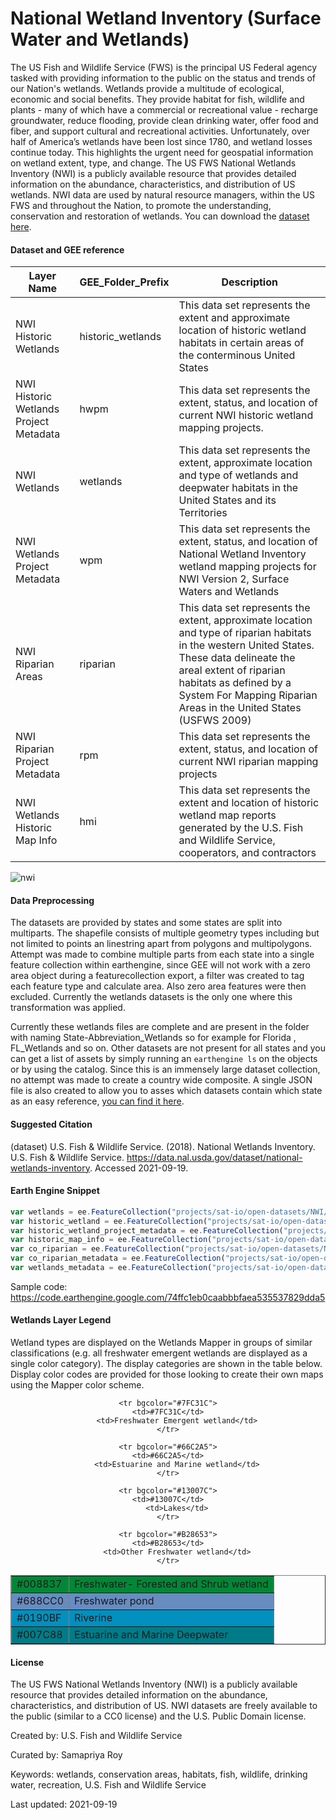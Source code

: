 # National Wetland Inventory (Surface Water and Wetlands)

The US Fish and Wildlife Service (FWS) is the principal US Federal agency tasked with providing information to the public on the status and trends of our Nation's wetlands. Wetlands provide a multitude of ecological, economic and social benefits. They provide habitat for fish, wildlife and plants - many of which have a commercial or recreational value - recharge groundwater, reduce flooding, provide clean drinking water, offer food and fiber, and support cultural and recreational activities. Unfortunately, over half of America’s wetlands have been lost since 1780, and wetland losses continue today. This highlights the urgent need for geospatial information on wetland extent, type, and change. The US FWS National Wetlands Inventory (NWI) is a publicly available resource that provides detailed information on the abundance, characteristics, and distribution of US wetlands. NWI data are used by natural resource managers, within the US FWS and throughout the Nation, to promote the understanding, conservation and restoration of wetlands. You can download the [dataset here](https://www.fws.gov/wetlands/data/data-download.html).

#### Dataset and GEE reference

|Layer Name                            |GEE_Folder_Prefix|Description                                                                                                                                                                                                                                                          |
|--------------------------------------|-----------------|---------------------------------------------------------------------------------------------------------------------------------------------------------------------------------------------------------------------------------------------------------------------|
|NWI Historic Wetlands                 |historic_wetlands|This data set represents the extent and approximate location of historic wetland habitats in certain areas of the conterminous United States                                                                                                                         |
|NWI Historic Wetlands Project Metadata|hwpm             |This data set represents the extent, status, and location of current NWI historic wetland mapping projects.                                                                                                                                                          |
|NWI Wetlands                          |wetlands         |This data set represents the extent, approximate location and type of wetlands and deepwater habitats in the United States and its Territories                                                                                                                       |
|NWI Wetlands Project Metadata         |wpm              |This data set represents the extent, status, and location of National Wetland Inventory wetland mapping projects for NWI Version 2, Surface Waters and Wetlands                                                                                                      |
|NWI Riparian Areas                    |riparian         |This data set represents the extent, approximate location and type of riparian habitats in the western United States.  These data delineate the areal extent of riparian habitats as defined by a System For Mapping Riparian Areas in the United States (USFWS 2009)|
|NWI Riparian Project Metadata         |rpm              |This data set represents the extent, status, and location of current NWI riparian mapping projects                                                                                                                                                                   |
|NWI Wetlands Historic Map Info        |hmi              |This data set represents the extent and location of historic wetland map reports generated by the U.S. Fish and Wildlife Service, cooperators, and contractors                                                                                                       |

![nwi](https://user-images.githubusercontent.com/6677629/133915552-ae43c627-581d-4f9e-a4a1-6193d4e9f385.gif)

#### Data Preprocessing
The datasets are provided by states and some states are split into multiparts. The shapefile consists of multiple geometry types including but not limited to points an linestring apart from polygons and multipolygons. Attempt was made to combine multiple parts from each state into a single feature collection within earthengine, since GEE will not work with a zero area object during a featurecollection export, a filter was created to tag each feature type and calculate area. Also zero area features were then excluded. Currently the wetlands datasets is the only one where this transformation was applied.

Currently these wetlands files are complete and are present in the folder with naming State-Abbreviation_Wetlands so for example for Florida , FL_Wetlands and so on. Other datasets are not present for all states and you can get a list of assets by simply running an ```earthengine ls``` on the objects or by using the catalog. Since this is an immensely large dataset collection, no attempt was made to create a country wide composite. A single JSON file is also created to allow you to asses which datasets contain which state as an easy reference, [you can find it here](https://gist.githubusercontent.com/samapriya/6263500764bdaef178b0c16ef6849104/raw/8031ca02f0509e82f4908d7a14d68d2b97d93771/nwi_assets.json).   


#### Suggested Citation

(dataset) U.S. Fish & Wildlife Service. (2018). National Wetlands Inventory. U.S. Fish & Wildlife Service. https://data.nal.usda.gov/dataset/national-wetlands-inventory. Accessed 2021-09-19.

#### Earth Engine Snippet

```js
var wetlands = ee.FeatureCollection("projects/sat-io/open-datasets/NWI/wetlands/FL_Wetlands");
var historic_wetland = ee.FeatureCollection("projects/sat-io/open-datasets/NWI/historic_wetlands/FL_Historic_Wetlands");
var historic_wetland_project_metadata = ee.FeatureCollection("projects/sat-io/open-datasets/NWI/hwpm/FL_Historic_Wetlands_Project_Metadata");
var historic_map_info = ee.FeatureCollection("projects/sat-io/open-datasets/NWI/hmi/FL_Wetlands_Historic_Map_Info");
var co_riparian = ee.FeatureCollection("projects/sat-io/open-datasets/NWI/riparian/CO_Riparian");
var co_riparian_metadata = ee.FeatureCollection("projects/sat-io/open-datasets/NWI/rpm/CO_Riparian_Project_Metadata");
var wetlands_metadata = ee.FeatureCollection("projects/sat-io/open-datasets/NWI/wpm/FL_Wetlands_Project_Metadata");
```

Sample code: https://code.earthengine.google.com/74ffc1eb0caabbbfaea535537829dda5


#### Wetlands Layer Legend

Wetland types are displayed on the Wetlands Mapper in groups of similar classifications (e.g. all freshwater emergent wetlands are displayed as a single color category). The display categories are shown in the table below. Display color codes are provided for those looking to create their own maps using the Mapper color scheme.

<center>

<table width="500" border="1">
	<tr bgcolor="#008837">
		<td>#008837</td>
    <td>Freshwater- Forested and Shrub wetland</td>
	</tr>

	<tr bgcolor="#7FC31C">
    <td>#7FC31C</td>
		<td>Freshwater Emergent wetland</td>
	</tr>

  <tr bgcolor="#688CC0">
    <td>#688CC0</td>
		<td>Freshwater pond</td>
	</tr>

	<tr bgcolor="#66C2A5">
    <td>#66C2A5</td>
		<td>Estuarine and Marine wetland</td>
	</tr>
  <tr bgcolor="#0190BF">
    <td>#0190BF</td>
		<td>Riverine</td>
	</tr>

	<tr bgcolor="#13007C">
    <td>#13007C</td>
		<td>Lakes</td>
	</tr>

  <tr bgcolor="#007C88">
    <td>#007C88</td>
		<td>Estuarine and Marine Deepwater</td>
	</tr>

	<tr bgcolor="#B28653">
    <td>#B28653</td>
		<td>Other Freshwater wetland</td>
	</tr>

</table>

</center>


#### License

The US FWS National Wetlands Inventory (NWI) is a publicly available resource that provides detailed information on the abundance, characteristics, and distribution of US. NWI datasets are freely available to the public (similar to a CC0 license) and the U.S. Public Domain license.

Created by: U.S. Fish and Wildlife Service

Curated by: Samapriya Roy

Keywords: wetlands, conservation areas, habitats, fish, wildlife, drinking water, recreation, U.S. Fish and Wildlife Service

Last updated: 2021-09-19
